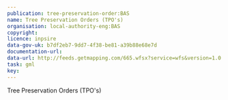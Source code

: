 ```yaml
---
publication: tree-preservation-order:BAS
name: Tree Preservation Orders (TPO's)
organisation: local-authority-eng:BAS
copyright: 
licence: inpsire
data-gov-uk: b7df2eb7-9dd7-4f38-be81-a39b88e68e7d
documentation-url: 
data-url: http://feeds.getmapping.com/665.wfsx?service=wfs&version=1.0.0&request=getcapabilities&typename=TPOS&outputFormat=GML2
task: gml
key: 
---
```


Tree Preservation Orders (TPO's)
